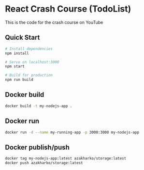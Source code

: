 # React Crash Course (TodoList)

This is the code for the crash course on YouTube

## Quick Start

```bash
# Install dependencies
npm install

# Serve on localhost:3000
npm start

# Build for production
npm run build
```

## Docker build
```bash
docker build -t my-nodejs-app .
```

## Docker run
```bash 
docker run -d --name my-running-app -p 3000:3000 my-nodejs-app
```

## Docker publish/push
```bash
docker tag my-nodejs-app:latest azakharko/storage:latest
docker push azakharko/storage:latest
```